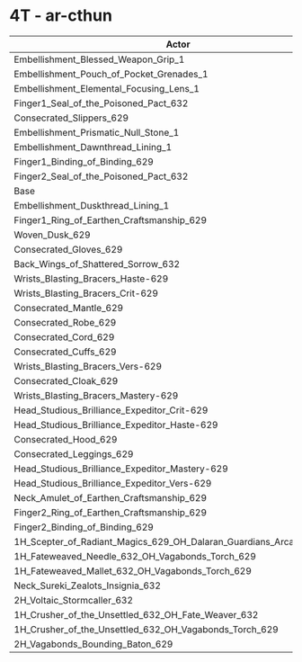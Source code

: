 # 4T - ar-cthun
| Actor | DPS | Increase |
|---|:---:|:---:|
|Embellishment_Blessed_Weapon_Grip_1|2632904|3.52%|
|Embellishment_Pouch_of_Pocket_Grenades_1|2554269|0.42%|
|Embellishment_Elemental_Focusing_Lens_1|2549436|0.23%|
|Finger1_Seal_of_the_Poisoned_Pact_632|2548541|0.20%|
|Consecrated_Slippers_629|2545595|0.08%|
|Embellishment_Prismatic_Null_Stone_1|2545315|0.07%|
|Embellishment_Dawnthread_Lining_1|2544736|0.05%|
|Finger1_Binding_of_Binding_629|2544023|0.02%|
|Finger2_Seal_of_the_Poisoned_Pact_632|2543614|0.01%|
|Base|2543460|0.00%|
|Embellishment_Duskthread_Lining_1|2543433|0.00%|
|Finger1_Ring_of_Earthen_Craftsmanship_629|2542535|-0.04%|
|Woven_Dusk_629|2541032|-0.10%|
|Consecrated_Gloves_629|2540320|-0.12%|
|Back_Wings_of_Shattered_Sorrow_632|2540010|-0.14%|
|Wrists_Blasting_Bracers_Haste-629|2539342|-0.16%|
|Wrists_Blasting_Bracers_Crit-629|2539117|-0.17%|
|Consecrated_Mantle_629|2537612|-0.23%|
|Consecrated_Robe_629|2537076|-0.25%|
|Consecrated_Cord_629|2536989|-0.25%|
|Consecrated_Cuffs_629|2536484|-0.27%|
|Wrists_Blasting_Bracers_Vers-629|2536401|-0.28%|
|Consecrated_Cloak_629|2535670|-0.31%|
|Wrists_Blasting_Bracers_Mastery-629|2533694|-0.38%|
|Head_Studious_Brilliance_Expeditor_Crit-629|2532341|-0.44%|
|Head_Studious_Brilliance_Expeditor_Haste-629|2531360|-0.48%|
|Consecrated_Hood_629|2530863|-0.50%|
|Consecrated_Leggings_629|2529299|-0.56%|
|Head_Studious_Brilliance_Expeditor_Mastery-629|2527510|-0.63%|
|Head_Studious_Brilliance_Expeditor_Vers-629|2526066|-0.68%|
|Neck_Amulet_of_Earthen_Craftsmanship_629|2522850|-0.81%|
|Finger2_Ring_of_Earthen_Craftsmanship_629|2515806|-1.09%|
|Finger2_Binding_of_Binding_629|2515636|-1.09%|
|1H_Scepter_of_Radiant_Magics_629_OH_Dalaran_Guardians_Arcanotool_632|2513139|-1.19%|
|1H_Fateweaved_Needle_632_OH_Vagabonds_Torch_629|2497841|-1.79%|
|1H_Fateweaved_Mallet_632_OH_Vagabonds_Torch_629|2497667|-1.80%|
|Neck_Sureki_Zealots_Insignia_632|2455058|-3.48%|
|2H_Voltaic_Stormcaller_632|2342455|-7.90%|
|1H_Crusher_of_the_Unsettled_632_OH_Fate_Weaver_632|2162516|-14.98%|
|1H_Crusher_of_the_Unsettled_632_OH_Vagabonds_Torch_629|2156610|-15.21%|
|2H_Vagabonds_Bounding_Baton_629|2093093|-17.71%|
